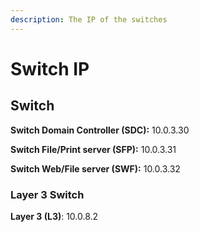 ```yaml
---
description: The IP of the switches
---
```


# Switch IP

## **Switch**

**Switch Domain Controller \(SDC\):** 10.0.3.30

**Switch File/Print server \(SFP\):** 10.0.3.31

**Switch Web/File server \(SWF\):** 10.0.3.32



### Layer 3 Switch

**Layer 3 \(L3\)**: 10.0.8.2

